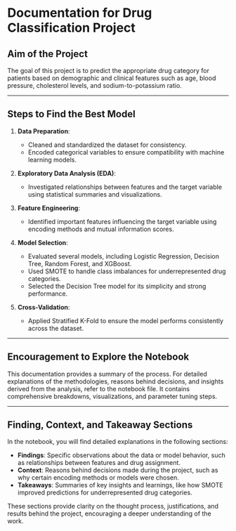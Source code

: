 # Documentation for Drug Classification Project

## Aim of the Project
The goal of this project is to predict the appropriate drug category for patients based on demographic and clinical features such as age, blood pressure, cholesterol levels, and sodium-to-potassium ratio.

---

## Steps to Find the Best Model
1. **Data Preparation**:
   - Cleaned and standardized the dataset for consistency.
   - Encoded categorical variables to ensure compatibility with machine learning models.

2. **Exploratory Data Analysis (EDA)**:
   - Investigated relationships between features and the target variable using statistical summaries and visualizations.

3. **Feature Engineering**:
   - Identified important features influencing the target variable using encoding methods and mutual information scores.

4. **Model Selection**:
   - Evaluated several models, including Logistic Regression, Decision Tree, Random Forest, and XGBoost.
   - Used SMOTE to handle class imbalances for underrepresented drug categories.
   - Selected the Decision Tree model for its simplicity and strong performance.

5. **Cross-Validation**:
   - Applied Stratified K-Fold to ensure the model performs consistently across the dataset.

---

## Encouragement to Explore the Notebook
This documentation provides a summary of the process. For detailed explanations of the methodologies, reasons behind decisions, and insights derived from the analysis, refer to the notebook file. It contains comprehensive breakdowns, visualizations, and parameter tuning steps.

---

## Finding, Context, and Takeaway Sections
In the notebook, you will find detailed explanations in the following sections:
- **Findings**: Specific observations about the data or model behavior, such as relationships between features and drug assignment.
- **Context**: Reasons behind decisions made during the project, such as why certain encoding methods or models were chosen.
- **Takeaways**: Summaries of key insights and learnings, like how SMOTE improved predictions for underrepresented drug categories.

These sections provide clarity on the thought process, justifications, and results behind the project, encouraging a deeper understanding of the work.
